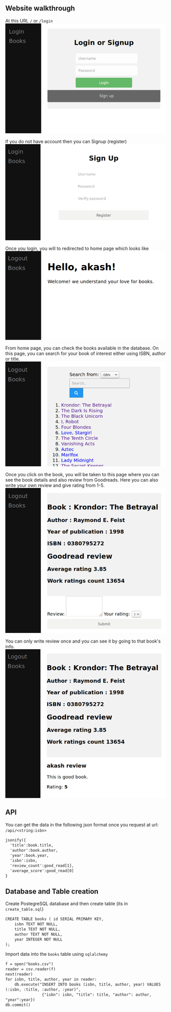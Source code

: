 
## Website walkthrough
At this URL ```/``` or ```/login```
\
![GitHub Logo](/images/pic_1_login.png)
<br/>

If you do not have account then you can Signup (register)
![GitHub Logo](/images/register.png)
<br/>


Once you login, you will to redirected to home page which looks like 
![GitHub Logo](/images/pic_1_userhome.png)
<br/>


From home page, you can check the books available in the database.
On this page, you can search for your book of interest either using ISBN, author or title.
![GitHub Logo](/images/pic_1_booklist.png)
<br/>


Once you click on the book, you will be taken to this page where you can see the book details and also review from Goodreads. Here you can also write your own review and give rating from 1-5.
![GitHub Logo](/images/pic_1_bookinfo.png)
<br/>


You can only write review once and you can see it by going to that book's info.
![GitHub Logo](/images/pic_1_review.png)

## API
You can get the data in the following json format once you request at url: ```/api/<string:isbn>```
```
jsonify({
  'title':book.title,
  'author':book.author,
  'year':book.year,
  'isbn':isbn,
  'review_count':good_read[1],
  'average_score':good_read[0]
}
```

## Database and Table creation
Create PostegreSQL database and then create table (its in ```create_table.sql```)
```
CREATE TABLE books ( id SERIAL PRIMARY KEY,
    isbn TEXT NOT NULL,
    title TEXT NOT NULL,
    author TEXT NOT NULL,
    year INTEGER NOT NULL
);
```

Import data into the ```books``` table using ```sqlalchemy```
```
f = open("books.csv")
reader = csv.reader(f) 
next(reader)
for isbn, title, author, year in reader:
    db.execute("INSERT INTO books (isbn, title, author, year) VALUES (:isbn, :title, :author, :year)",
                {"isbn": isbn, "title": title, "author": author, "year":year})
db.commit()
```
